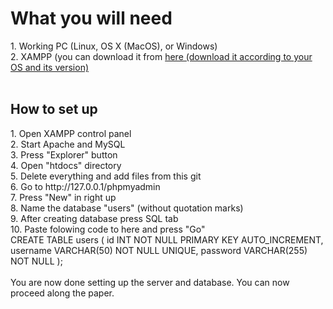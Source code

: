 <h1> What you will need</h1>
1. Working PC (Linux, OS X (MacOS), or Windows)<br>
2. XAMPP (you can download it from <a href="https://www.apachefriends.org/download.html">here (download it according to your OS and its version)</a><br>
<br>
<h2> How to set up</h2>
1. Open XAMPP control panel<br>
2. Start Apache and MySQL<br>
3. Press "Explorer" button <br>
4. Open "htdocs" directory<br>
5. Delete everything and add files from this git<br>
6. Go to http://127.0.0.1/phpmyadmin<br>
7. Press "New" in right up<br>
8. Name the database "users" (without quotation marks)<br>
9. After creating database press SQL tab<br>
10. Paste folowing code to here and press "Go"<br>
CREATE TABLE users (
    id INT NOT NULL PRIMARY KEY AUTO_INCREMENT,
    username VARCHAR(50) NOT NULL UNIQUE,
    password VARCHAR(255) NOT NULL
);
<br><br>
You are now done setting up the server and database. You can now proceed along the paper.
